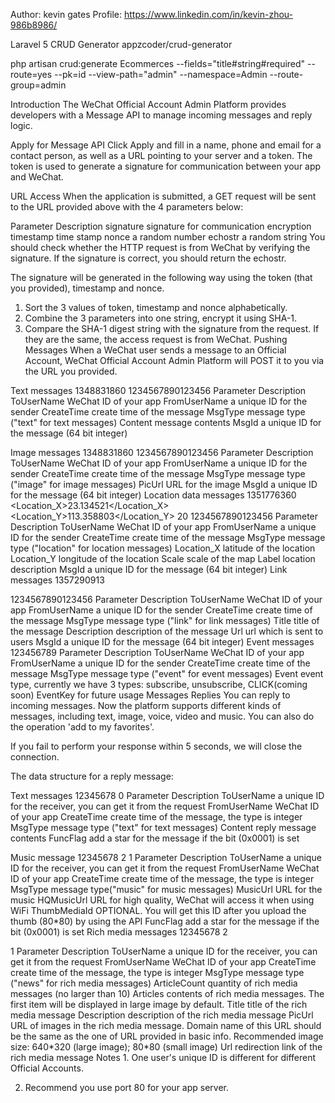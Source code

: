 Author: kevin gates
Profile:  https://www.linkedin.com/in/kevin-zhou-986b8986/

Laravel 5 CRUD Generator
appzcoder/crud-generator

php artisan crud:generate Ecommerces --fields="title#string#required" --route=yes --pk=id --view-path="admin" --namespace=Admin --route-group=admin

Introduction
The WeChat Official Account Admin Platform provides developers with a Message API to manage incoming messages and reply logic.

Apply for Message API
Click Apply and fill in a name, phone and email for a contact person, as well as a URL pointing to your server and a token. The token is used to generate a signature for communication between your app and WeChat.

URL Access
When the application is submitted, a GET request will be sent to the URL provided above with the 4 parameters below:

Parameter	Description
signature	signature for communication encryption
timestamp	time stamp
nonce	a random number
echostr	a random string
You should check whether the HTTP request is from WeChat by verifying the signature. If the signature is correct, you should return the echostr.

The signature will be generated in the following way using the token (that you provided), timestamp and nonce.

1. Sort the 3 values of token, timestamp and nonce alphabetically.
2. Combine the 3 parameters into one string, encrypt it using SHA-1.
3. Compare the SHA-1 digest string with the signature from the request. If they are the same, the access request is from WeChat.
Pushing Messages
When a WeChat user sends a message to an Official Account, WeChat Official Account Admin Platform will POST it to you via the URL you provided.

Text messages
 <xml>
 <ToUserName><![CDATA[toUser]]></ToUserName>
 <FromUserName><![CDATA[fromUser]]></FromUserName> 
 <CreateTime>1348831860</CreateTime>
 <MsgType><![CDATA[text]]></MsgType>
 <Content><![CDATA[this is a test]]></Content>
 <MsgId>1234567890123456</MsgId>
 </xml>
Parameter	Description
ToUserName	WeChat ID of your app
FromUserName	a unique ID for the sender
CreateTime	create time of the message
MsgType	message type ("text" for text messages)
Content	message contents
MsgId	a unique ID for the message (64 bit integer)

Image messages
 <xml>
 <ToUserName><![CDATA[toUser]]></ToUserName>
 <FromUserName><![CDATA[fromUser]]></FromUserName>
 <CreateTime>1348831860</CreateTime>
 <MsgType><![CDATA[image]]></MsgType>
 <PicUrl><![CDATA[this is a url]></PicUrl>
 <MsgId>1234567890123456</MsgId>
 </xml>
Parameter	Description
ToUserName	WeChat ID of your app
FromUserName	a unique ID for the sender
CreateTime	create time of the message
MsgType	message type ("image" for image messages)
PicUrl	URL for the image
MsgId	a unique ID for the message (64 bit integer)
Location data messages
<xml>
<ToUserName><![CDATA[toUser]]></ToUserName>
<FromUserName><![CDATA[fromUser]]></FromUserName>
<CreateTime>1351776360</CreateTime>
<MsgType><![CDATA[location]]></MsgType>
<Location_X>23.134521</Location_X>
<Location_Y>113.358803</Location_Y>
<Scale>20</Scale>
<Label><![CDATA[location]]></Label>
<MsgId>1234567890123456</MsgId>
</xml> 
Parameter	Description
ToUserName	WeChat ID of your app
FromUserName	a unique ID for the sender
CreateTime	create time of the message
MsgType	message type ("location" for location messages)
Location_X	latitude of the location
Location_Y	longitude of the location
Scale	scale of the map
Label	location description
MsgId	a unique ID for the message (64 bit integer)
Link messages
 <xml>
 <ToUserName><![CDATA[toUser]]></ToUserName>
 <FromUserName><![CDATA[fromUser]]></FromUserName>
 <CreateTime>1357290913</CreateTime>
 <MsgType><![CDATA[link]]></MsgType>
 <Title><![CDATA[WeChat Official Account Platform portal]]></Title>
 <Description><![CDATA[The URL of the portal]]></Description>
 <Url><![CDATA[url]]></Url>
 <MsgId>1234567890123456</MsgId>
 </xml> 
Parameter	Description
ToUserName	WeChat ID of your app
FromUserName	a unique ID for the sender
CreateTime	create time of the message
MsgType	message type ("link" for link messages)
Title	title of the message
Description	description of the message
Url	url which is sent to users
MsgId	a unique ID for the message (64 bit integer)
Event messages
 <xml><ToUserName><![CDATA[toUser]]></ToUserName>
 <FromUserName><![CDATA[FromUser]]></FromUserName>
 <CreateTime>123456789</CreateTime>
 <MsgType><![CDATA[event]]></MsgType>
 <Event><![CDATA[EVENT]]></Event>
 <EventKey><![CDATA[EVENTKEY]]></EventKey>
 </xml>
Parameter	Description
ToUserName	WeChat ID of your app
FromUserName	a unique ID for the sender
CreateTime	create time of the message
MsgType	message type ("event" for event messages)
Event	event type, currently we have 3 types: subscribe, unsubscribe, CLICK(coming soon)
EventKey	for future usage
Messages Replies
You can reply to incoming messages. Now the platform supports different kinds of messages, including text, image, voice, video and music. You can also do the operation 'add to my favorites'.

If you fail to perform your response within 5 seconds, we will close the connection.

The data structure for a reply message:

Text messages
 <xml>
 <ToUserName><![CDATA[toUser]]></ToUserName>
 <FromUserName><![CDATA[fromUser]]></FromUserName>
 <CreateTime>12345678</CreateTime>
 <MsgType><![CDATA[text]]></MsgType>
 <Content><![CDATA[content]]></Content>
 <FuncFlag>0</FuncFlag>
 </xml>
Parameter	Description
ToUserName	a unique ID for the receiver, you can get it from the request
FromUserName	WeChat ID of your app
CreateTime	create time of the message, the type is integer
MsgType	message type ("text" for text messages)
Content	reply message contents
FuncFlag	add a star for the message if the bit (0x0001) is set

Music message
<xml>
  <ToUserName><![CDATA[toUser]]></ToUserName>
  <FromUserName><![CDATA[fromUser]]></FromUserName>
  <CreateTime>12345678</CreateTime>
  <MsgType><![CDATA[news]]></MsgType>
  <ArticleCount>2</ArticleCount>
  <Articles>
    <item>
      <Title><![CDATA[title1]]></Title> 
      <Description><![CDATA[description1]]></Description>
      <PicUrl><![CDATA[picurl]]></PicUrl>
      <Url><![CDATA[url]]></Url>
    </item>
    <item>
      <Title><![CDATA[title]]></Title>
      <Description><![CDATA[description]]></Description>
      <PicUrl><![CDATA[picurl]]></PicUrl>
      <Url><![CDATA[url]]></Url>
    </item>
  </Articles>
  <FuncFlag>1</FuncFlag>
</xml> 
Parameter	Description
ToUserName	a unique ID for the receiver, you can get it from the request
FromUserName	WeChat ID of your app
CreateTime	create time of the message, the type is integer
MsgType	message type("music" for music messages)
MusicUrl	URL for the music
HQMusicUrl	URL for high quality, WeChat will access it when using WiFi
ThumbMediaId	OPTIONAL. You will get this ID after you upload the thumb (80*80) by using the API
FuncFlag	add a star for the message if the bit (0x0001) is set
Rich media messages
 <xml>
 <ToUserName><![CDATA[toUser]]></ToUserName>
 <FromUserName><![CDATA[fromUser]]></FromUserName>
 <CreateTime>12345678</CreateTime>
 <MsgType><![CDATA[news]]></MsgType>
 <ArticleCount>2</ArticleCount>
 <Articles>
 <item>
 <Title><![CDATA[title1]]></Title> 
 <Description><![CDATA[description1]]></Description>
 <PicUrl><![CDATA[picurl]]></PicUrl>
 <Url><![CDATA[url]]></Url>
 </item>
 <item>
 <Title><![CDATA[title]]></Title>
 <Description><![CDATA[description]]></Description>
 <PicUrl><![CDATA[picurl]]></PicUrl>
 <Url><![CDATA[url]]></Url>
 </item>
 </Articles>
 <FuncFlag>1</FuncFlag>
 </xml> 
Parameter	Description
ToUserName	a unique ID for the receiver, you can get it from the request
FromUserName	WeChat ID of your app
CreateTime	create time of the message, the type is integer
MsgType	message type ("news" for rich media messages)
ArticleCount	quantity of rich media messages (no larger than 10)
Articles	contents of rich media messages. The first item will be displayed in large image by default.
Title	title of the rich media message
Description	description of the rich media message
PicUrl	URL of images in the rich media message. Domain name of this URL should be the same as the one of URL provided in basic info. Recommended image size: 640*320 (large image); 80*80 (small image)
Url	redirection link of the rich media message
Notes
1. One user's unique ID is different for different Official Accounts.

2. Recommend you use port 80 for your app server.


